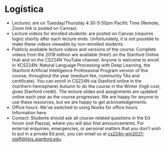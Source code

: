 Logística
=========

* Lectures: are on Tuesday/Thursday 4:30-5:50pm Pacific Time (Remote, Zoom link is posted on Canvas).
* Lecture videos for enrolled students: are posted on Canvas (requires login) shortly after each lecture ends. Unfortunately, it is not possible to make these videos viewable by non-enrolled students.
* Publicly available lecture videos and versions of the course: Complete videos from the 2019 edition are available (free!) on the Stanford Online Hub and on the CS224N YouTube channel. Anyone is welcome to enroll in XCS224N: Natural Language Processing with Deep Learning, the Stanford Artificial Intelligence Professional Program version of this course, throughout the year (medium fee, community TAs and certificate). You can enroll in CS224N via Stanford online in the (northern hemisphere) Autumn to do the course in the Winter (high cost, gives Stanford credit). The lecture slides and assignments are updated online each year as the course progresses. We are happy for anyone to use these resources, but we are happy to get acknowledgements.
* Office hours: We've switched to using Nooks for office hours. Information here.
* Contact: Students should ask all course-related questions in the Ed forum (not Piazza), where you will also find announcements. For external enquiries, emergencies, or personal matters that you don't wish to put in a private Ed post, you can email us at cs224n-win2021-staff@lists.stanford.edu.

